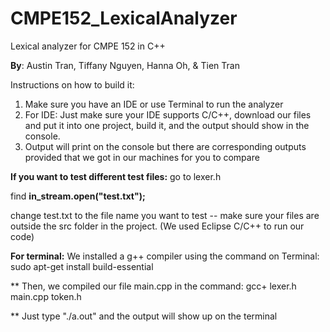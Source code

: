 # CMPE152_LexicalAnalyzer
Lexical analyzer for CMPE 152 in C++

**By**: Austin Tran, Tiffany Nguyen, Hanna Oh, & Tien Tran

Instructions on how to build it:
1. Make sure you have an IDE or use Terminal to run the analyzer
2. For IDE: Just make sure your IDE supports C/C++, download our files and put it into one project, build it, and the output should show in the console.
3. Output will print on the console but there are corresponding outputs provided that we got in our machines for you to compare


**If you want to test different test files:**
go to lexer.h

find  **in_stream.open("test.txt");**

change test.txt to the file name you want to test -- make sure your files are outside the src folder in the project. (We used Eclipse C/C++ to run our code)


**For terminal:**
We installed a g++ compiler using the command on Terminal: sudo apt-get install build-essential

** Then, we compiled our file main.cpp in the command: gcc+ lexer.h main.cpp token.h

** Just type "./a.out" and the output will show up on the terminal
